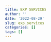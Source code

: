 ```yaml
---
title: EXP SERVICES
author: ''
date: '2022-08-29'
slug: exp_services
categories: []
tags: []
---
```

